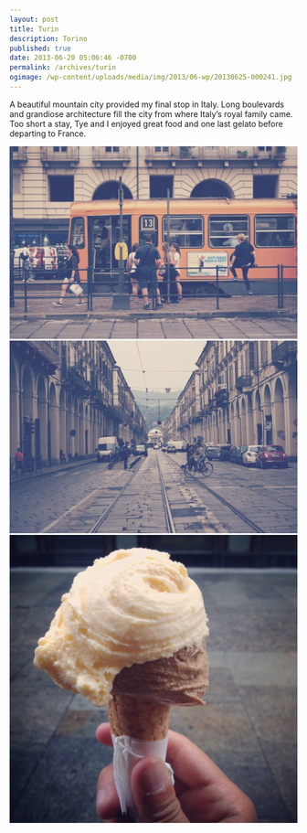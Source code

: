 ```yaml
---
layout: post
title: Turin
description: Torino
published: true
date: 2013-06-20 05:06:46 -0700
permalink: /archives/turin
ogimage: /wp-content/uploads/media/img/2013/06-wp/20130625-000241.jpg
---
```

A beautiful mountain city provided my final stop in Italy. Long boulevards and grandiose architecture fill the city from where Italy’s royal family came. Too short a stay, Tye and I enjoyed great food and one last gelato before departing to France.

![Tram][1] 
![Long view toward Piazza Vittorio Veneto][2] 
![Gelato][3]

 [1]: /wp-content/uploads/media/img/2013/06-wp/20130625-000033.jpg
 [2]: /wp-content/uploads/media/img/2013/06-wp/20130625-000042.jpg
 [3]: /wp-content/uploads/media/img/2013/06-wp/20130625-000241.jpg